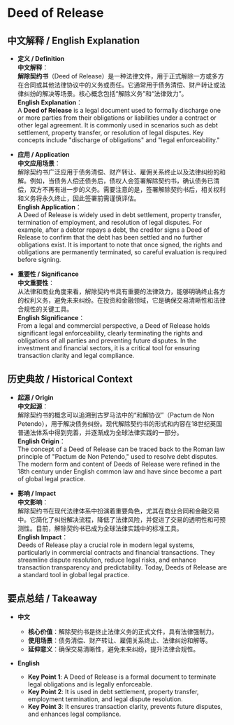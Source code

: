 # Deed of Release

## 中文解释 / English Explanation

* **定义 / Definition**  
  **中文解释**：  
  **解除契约书**（Deed of Release）是一种法律文件，用于正式解除一方或多方在合同或其他法律协议中的义务或责任。它通常用于债务清偿、财产转让或法律纠纷的解决等场景。核心概念包括“解除义务”和“法律效力”。  
  **English Explanation**：  
  A **Deed of Release** is a legal document used to formally discharge one or more parties from their obligations or liabilities under a contract or other legal agreement. It is commonly used in scenarios such as debt settlement, property transfer, or resolution of legal disputes. Key concepts include "discharge of obligations" and "legal enforceability."

* **应用 / Application**  
  **中文应用场景**：  
  解除契约书广泛应用于债务清偿、财产转让、雇佣关系终止以及法律纠纷的和解。例如，当债务人偿还债务后，债权人会签署解除契约书，确认债务已清偿，双方不再有进一步的义务。需要注意的是，签署解除契约书后，相关权利和义务将永久终止，因此签署前需谨慎评估。  
  **English Application**：  
  A Deed of Release is widely used in debt settlement, property transfer, termination of employment, and resolution of legal disputes. For example, after a debtor repays a debt, the creditor signs a Deed of Release to confirm that the debt has been settled and no further obligations exist. It is important to note that once signed, the rights and obligations are permanently terminated, so careful evaluation is required before signing.

* **重要性 / Significance**  
  **中文重要性**：  
  从法律和商业角度来看，解除契约书具有重要的法律效力，能够明确终止各方的权利义务，避免未来纠纷。在投资和金融领域，它是确保交易清晰性和法律合规性的关键工具。  
  **English Significance**：  
  From a legal and commercial perspective, a Deed of Release holds significant legal enforceability, clearly terminating the rights and obligations of all parties and preventing future disputes. In the investment and financial sectors, it is a critical tool for ensuring transaction clarity and legal compliance.

## 历史典故 / Historical Context

* **起源 / Origin**  
  **中文起源**：  
  解除契约书的概念可以追溯到古罗马法中的“和解协议”（Pactum de Non Petendo），用于解决债务纠纷。现代解除契约书的形式和内容在18世纪英国普通法体系中得到完善，并逐渐成为全球法律实践的一部分。  
  **English Origin**：  
  The concept of a Deed of Release can be traced back to the Roman law principle of "Pactum de Non Petendo," used to resolve debt disputes. The modern form and content of Deeds of Release were refined in the 18th century under English common law and have since become a part of global legal practice.

* **影响 / Impact**  
  **中文影响**：  
  解除契约书在现代法律体系中扮演着重要角色，尤其在商业合同和金融交易中。它简化了纠纷解决流程，降低了法律风险，并促进了交易的透明性和可预测性。目前，解除契约书已成为全球法律实践中的标准工具。  
  **English Impact**：  
  Deeds of Release play a crucial role in modern legal systems, particularly in commercial contracts and financial transactions. They streamline dispute resolution, reduce legal risks, and enhance transaction transparency and predictability. Today, Deeds of Release are a standard tool in global legal practice.

## 要点总结 / Takeaway

* **中文**  
  - **核心价值**：解除契约书是终止法律义务的正式文件，具有法律强制力。  
  - **使用场景**：债务清偿、财产转让、雇佣关系终止、法律纠纷和解等。  
  - **延伸意义**：确保交易清晰性，避免未来纠纷，提升法律合规性。

* **English**  
  - **Key Point 1**: A Deed of Release is a formal document to terminate legal obligations and is legally enforceable.  
  - **Key Point 2**: It is used in debt settlement, property transfer, employment termination, and legal dispute resolution.  
  - **Key Point 3**: It ensures transaction clarity, prevents future disputes, and enhances legal compliance.